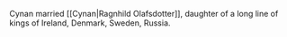 
Cynan married [[Cynan|Ragnhild Olafsdotter]], daughter of a long line of kings of Ireland, Denmark, Sweden, Russia.